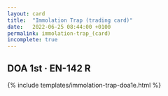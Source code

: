 ```yaml
---
layout: card
title:  "Immolation Trap (trading card)"
date:   2022-06-25 08:44:00 +0100
permalink: immolation-trap_(card)
incomplete: true
---
```


## DOA 1st &middot; EN-142 R

{% include templates/immolation-trap-doa1e.html %}